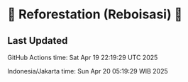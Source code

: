 
# 🌳 Reforestation (Reboisasi) 🌲

## Last Updated

GitHub Actions time: Sat Apr 19 22:19:29 UTC 2025

Indonesia/Jakarta time: Sun Apr 20 05:19:29 WIB 2025
